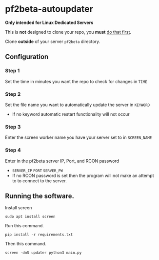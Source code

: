 # pf2beta-autoupdater

**Only intended for Linux Dedicated Servers**

This is **not** designed to clone your repo, you **must** [do that first](https://gitlab.com/CryptoGibus/pf2beta/-/wikis/Beta%20Server).

Clone **outside** of your server ``pf2beta`` directory.

## Configuration

### Step 1
Set the time in minutes you want the repo to check for changes in `TIME`

### Step 2
Set the file name you want to automatically update the server in `KEYWORD`
- If no keyword automatic restart functionality will not occur

### Step 3
Enter the screen worker name you have your server set to in `SCREEN_NAME`

### Step 4
Enter in the pf2beta server IP, Port, and RCON password
- `SERVER_IP` `PORT` `SERVER_PW`
- If no RCON password is set then the program will not make an attempt to to connect to the server.

## Running the software.

Install screen

``sudo apt install screen``

Run this command.

``pip install -r requirements.txt``

Then this command.

``screen -dmS updater python3 main.py``
